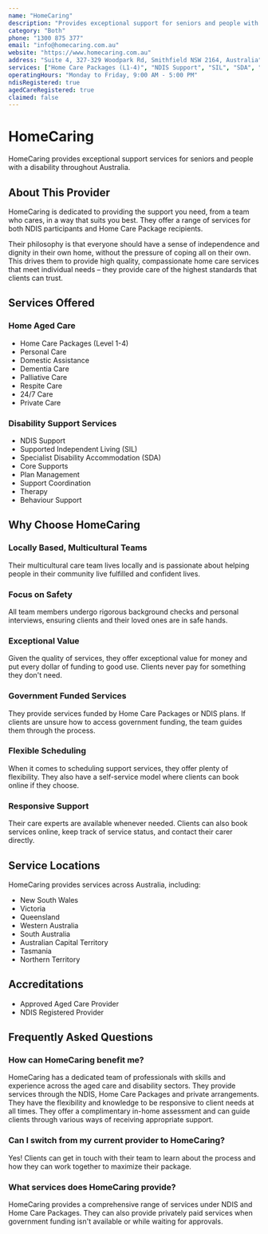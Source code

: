 ```yaml
---
name: "HomeCaring"
description: "Provides exceptional support for seniors and people with disability, focusing on comfort, confidence, independence, and dignity at home."
category: "Both"
phone: "1300 875 377"
email: "info@homecaring.com.au"
website: "https://www.homecaring.com.au"
address: "Suite 4, 327-329 Woodpark Rd, Smithfield NSW 2164, Australia"
services: ["Home Care Packages (L1-4)", "NDIS Support", "SIL", "SDA", "Core Supports", "Plan Management", "Support Coordination", "Therapy", "Behaviour Support", "Private Care", "Dementia Care", "Palliative Care", "Respite Care"]
operatingHours: "Monday to Friday, 9:00 AM - 5:00 PM"
ndisRegistered: true
agedCareRegistered: true
claimed: false
---
```


# HomeCaring

HomeCaring provides exceptional support services for seniors and people with a disability throughout Australia.

## About This Provider

HomeCaring is dedicated to providing the support you need, from a team who cares, in a way that suits you best. They offer a range of services for both NDIS participants and Home Care Package recipients.

Their philosophy is that everyone should have a sense of independence and dignity in their own home, without the pressure of coping all on their own. This drives them to provide high quality, compassionate home care services that meet individual needs – they provide care of the highest standards that clients can trust.

## Services Offered

### Home Aged Care
- Home Care Packages (Level 1-4)
- Personal Care
- Domestic Assistance
- Dementia Care
- Palliative Care
- Respite Care
- 24/7 Care
- Private Care

### Disability Support Services
- NDIS Support
- Supported Independent Living (SIL)
- Specialist Disability Accommodation (SDA)
- Core Supports
- Plan Management
- Support Coordination
- Therapy
- Behaviour Support

## Why Choose HomeCaring

### Locally Based, Multicultural Teams
Their multicultural care team lives locally and is passionate about helping people in their community live fulfilled and confident lives.

### Focus on Safety
All team members undergo rigorous background checks and personal interviews, ensuring clients and their loved ones are in safe hands.

### Exceptional Value
Given the quality of services, they offer exceptional value for money and put every dollar of funding to good use. Clients never pay for something they don't need.

### Government Funded Services
They provide services funded by Home Care Packages or NDIS plans. If clients are unsure how to access government funding, the team guides them through the process.

### Flexible Scheduling
When it comes to scheduling support services, they offer plenty of flexibility. They also have a self-service model where clients can book online if they choose.

### Responsive Support
Their care experts are available whenever needed. Clients can also book services online, keep track of service status, and contact their carer directly.

## Service Locations

HomeCaring provides services across Australia, including:
- New South Wales
- Victoria
- Queensland
- Western Australia
- South Australia
- Australian Capital Territory
- Tasmania
- Northern Territory

## Accreditations

- Approved Aged Care Provider
- NDIS Registered Provider

## Frequently Asked Questions

### How can HomeCaring benefit me?
HomeCaring has a dedicated team of professionals with skills and experience across the aged care and disability sectors. They provide services through the NDIS, Home Care Packages and private arrangements. They have the flexibility and knowledge to be responsive to client needs at all times. They offer a complimentary in-home assessment and can guide clients through various ways of receiving appropriate support.

### Can I switch from my current provider to HomeCaring?
Yes! Clients can get in touch with their team to learn about the process and how they can work together to maximize their package.

### What services does HomeCaring provide?
HomeCaring provides a comprehensive range of services under NDIS and Home Care Packages. They can also provide privately paid services when government funding isn't available or while waiting for approvals. 
